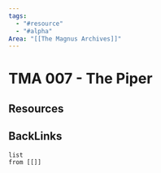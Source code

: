 ```yaml
---
tags:
  - "#resource"
  - "#alpha"
Area: "[[The Magnus Archives]]"
---
```


# TMA 007 - The Piper


## Resources


## BackLinks

```dataview
list
from [[]]
```

